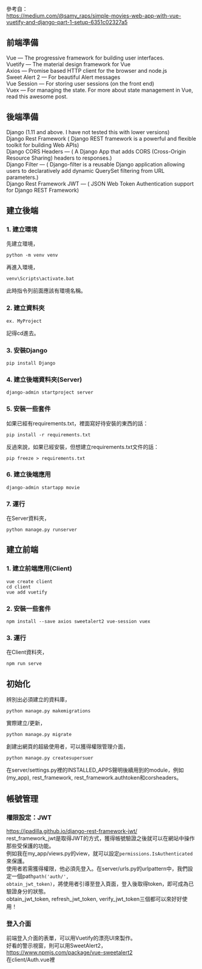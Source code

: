 參考自：  
https://medium.com/@samy_raps/simple-movies-web-app-with-vue-vuetify-and-django-part-1-setup-6351c02327a5  

## 前端準備
Vue — The progressive framework for building user interfaces.  
Vuetify — The material design framework for Vue  
Axios — Promise based HTTP client for the browser and node.js  
Sweet Alert 2 — For beautiful Alert messages  
Vue Session — For storing user sessions (on the front end)  
Vuex — For managing the state. For more about state management in Vue, read this awesome post.  
## 後端準備
Django (1.11 and above. I have not tested this with lower versions)  
Django Rest Framework ( Django REST framework is a powerful and flexible toolkit for building Web APIs)  
Django CORS Headers — ( A Django App that adds CORS (Cross-Origin Resource Sharing) headers to responses.)  
Django Filter — ( Django-filter is a reusable Django application allowing users to declaratively add dynamic QuerySet filtering from URL parameters.)  
Django Rest Framework JWT — ( JSON Web Token Authentication support for Django REST Framework)  
## 建立後端
### 1. 建立環境
先建立環境，

    python -m venv venv
    
    
再進入環境，

    venv\Scripts\activate.bat
    
此時指令列前面應該有環境名稱。
### 2. 建立資料夾

    ex. MyProject
記得cd進去。
### 3. 安裝Django

    pip install Django
### 4. 建立後端資料夾(Server)

    django-admin startproject server
### 5. 安裝一些套件
如果已經有requirements.txt，裡面寫好待安裝的東西的話：

    pip install -r requirements.txt
反過來說，如果已經安裝，但想建立requirements.txt文件的話：

    pip freeze > requirements.txt
### 6. 建立後端應用

    django-admin startapp movie
### 7. 運行
在Server資料夾，

    python manage.py runserver
## 建立前端
### 1. 建立前端應用(Client)

    vue create client
    cd client
    vue add vuetify
### 2. 安裝一些套件

    npm install --save axios sweetalert2 vue-session vuex
### 3. 運行
在Client資料夾，

    npm run serve
## 初始化
辨別出必須建立的資料庫，

    python manage.py makemigrations
實際建立/更新，
    
    python manage.py migrate
創建出網頁的超級使用者，可以獲得權限管理介面，
    
    python manage.py createsupersuer
在server/settings.py裡的INSTALLED_APPS聲明後續用到的module，例如(my_app), rest_framework, rest_framework.authtoken和corsheaders。  
## 帳號管理
### 權限設定：JWT
https://jpadilla.github.io/django-rest-framework-jwt/  
rest_framework_jwt是取得JWT的方式，獲得帳號驗證之後就可以在網站中操作那些受保護的功能。  
例如我在my_app/views.py的view，就可以設定<code>permissions.IsAuthenticated</code>來保護。  
使用者若需獲得權限，他必須先登入。在server/urls.py的urlpattern中，我們設定一個path<code>path('auth/', obtain_jwt_token)</code>，將使用者引導至登入頁面，登入後取得token，即可成為已驗證身分的狀態。  
obtain_jwt_token, refresh_jwt_token, verify_jwt_token三個都可以來好好使用！
### 登入介面
前端登入介面的表單，可以用Vuetify的漂亮UI來製作。<code></code>  
好看的警示視窗，則可以用SweetAlert2，  
https://www.npmjs.com/package/vue-sweetalert2  
在client/Auth.vue裡<code><script></code>的<code>method</code>加入以下方法，驗證身分並請求token，  
    
        login() {
          // checking if the input is valid
            if (this.$refs.form.validate()) {
              this.loading = true;
              axios.post('http://localhost:8000/auth/', this.credentials).then(res => {
                this.$session.start();
                this.$session.set('token', res.data.token);
                router.push('/');
              }).catch(e => {
                this.loading = false;
                swal({
                  type: 'warning',
                  title: 'Error',
                  text: 'Wrong username or password',
                  showConfirmButton:false,
                  showCloseButton:false,
                  timer:3000
                })
              })
            }
        }
在那些需要登入才能看的前段頁面，則在<code>mounted</code>時就檢查是否已登入，

      mounted() {
        this.checkLoggedIn();
      },
      methods: {
        checkLoggedIn() {
          this.$session.start();
          console.log(this.$session.get('token'));
          if (!this.$session.has("token")) {
            router.push("/auth");
          }
        }
      }
### Postman桌面程式－－RESTful API的測試工具
將Postman下載下來後，連線到localhost:8000/auth/，在相應欄位輸入自己的帳號密碼，然後對這個頁面POST，就可以看到response給的token。  
後續如果要測試，玉到CSRF請求卻沒辦法通過，遇到了下列警示，  

    csrf verification failed. request aborted.
可以用這篇的解答來解決！  
https://stackoverflow.com/questions/36125813/csrf-verification-failed-request-aborted-when-i-send-post-request  
https://blog.csdn.net/daocaoren1543169565/article/details/80937211  
### 建立自己model的CRUD
在my-app/model.py建立好model，也就是設定好一大堆參數的field之後，設定my-app/serializer.py表示model呈現序列的方式。  
接著，在my-app/views.py導入<code>rest_framework.generics</code>2k7API views，如此一來就可以進行CRUD。    
### 打造註冊登入介面
https://blog.csdn.net/qq_41802773/article/details/86175468  
### JWT與Vue的結合
概念是這樣的，  
https://blog.csdn.net/sleepwalker_1992/article/details/82974703  
https://www.pydanny.com/drf-jwt-axios-vue.html  
https://melvinkoh.me/jwt-authentication-in-vuejs-and-django-rest-framework-part-2-cjye5a3ss001qvvs1fi123163  
### Vuex－－幫Vue儲存暫存資料的必備工具
https://dotblogs.com.tw/brian90191/2019/07/28/145625
### 關於authentication token如何放在header的精采討論！
https://stackoverflow.com/questions/44245588/how-to-send-authorization-header-with-axios  
### 取得了prod後端資料庫URL，要讓前端ajax知道要調用的URL是dev的還是prod的
建立一個Base.vue來專門存取BASE_URL。  
https://blog.csdn.net/qq_35867245/article/details/88398458?depth_1-utm_source=distribute.pc_relevant.none-task-blog-BlogCommendFromBaidu-1&utm_source=distribute.pc_relevant.none-task-blog-BlogCommendFromBaidu-1
### 多選項model套件
https://pypi.org/project/django-multiselectfield/
### Promise, Async, Await
https://letswrite.tw/promise-async-await/  
https://www.cnblogs.com/cckui/p/10444246.html  

## 疑難雜症
### 在axios裡的then的函式被報錯'response' is defined but never used
https://stackoverflow.com/questions/58466881/how-to-solve-response-is-defined-but-never-used-on-axios-then-callback

### 千萬不可以亂動migrations資料夾，亂砍database！
盡量不要刪，這是版本混亂時的下下策！  
Django笔记05：如何悄悄删除migrations下的文件而不引起任何错误  
https://zhuanlan.zhihu.com/p/55440044  

###  CSRF（cross-site request forgery）先放在心上

### Serializer設定完後要把fields改好
(1048, "Column 'user_number_id' cannot be null")
